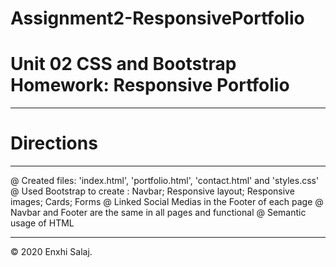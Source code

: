 # Assignment2-ResponsivePortfolio

# Unit 02 CSS and Bootstrap Homework: Responsive Portfolio
_____________________________________________________________

# Directions
_____________________________________________________________
 @ Created files: 'index.html', 'portfolio.html', 'contact.html' and 'styles.css'
 @ Used Bootstrap to create : Navbar; Responsive layout; Responsive images; Cards; Forms
 @ Linked Social Medias in the Footer of each page
 @ Navbar and Footer are the same in all pages and functional
 @ Semantic usage of HTML
 
______________________________________________________________
© 2020 Enxhi Salaj.

